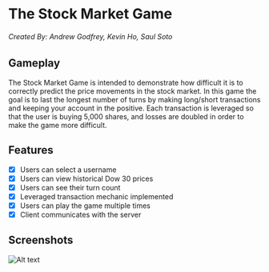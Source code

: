 # The Stock Market Game
###### Created By: Andrew Godfrey, Kevin Ho, Saul Soto ######

## Gameplay

The Stock Market Game is intended to demonstrate how difficult it is to correctly predict the price movements in the stock market. In this game the goal is to last the longest number of turns by making long/short transactions and keeping your account in the positive. Each transaction is leveraged so that the user is buying 5,000 shares, and losses are doubled in order to make the game more difficult.

## Features

- [X] Users can select a username
- [X] Users can view historical Dow 30 prices
- [X] Users can see their turn count
- [X] Leveraged transaction mechanic implemented
- [X] Users can play the game multiple times
- [X] Client communicates with the server

## Screenshots

![Alt text]()
